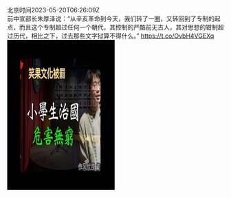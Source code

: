 北京时间2023-05-20T06:26:09Z<br>前中宣部长朱厚泽说：“从辛亥革命到今天，我们转了一圈，又转回到了专制的起点，而且这个专制超过任何一个朝代，其控制的严酷前无古人，其对思想的钳制超过历代，相比之下，过去那些文字狱算不得什么。” https://t.co/OvbH4VGEXq<br><img src='/temp/2023/1659686910216790018_0.jpg' width='250' height='350'><br><br>